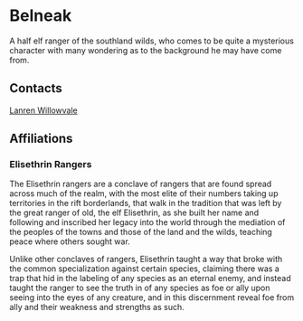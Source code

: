 # Belneak

A half elf ranger of the southland wilds, who comes to be quite a mysterious character with many wondering as to the background he may have come from.

## Contacts

[Lanren Willowvale](./contacts/lanren-willowvale.md)

## Affiliations

### Elisethrin Rangers

The Elisethrin rangers are a conclave of rangers that are found spread across much of the realm, with the most elite of their numbers taking up territories in the rift borderlands, that walk in the tradition that was left by the great ranger of old, the elf Elisethrin, as she built her name and following and inscribed her legacy into the world through the mediation of the peoples of the towns and those of the land and the wilds, teaching peace where others sought war.

Unlike other conclaves of rangers, Elisethrin taught a way that broke with the common specialization against certain species, claiming there was a trap that hid in the labeling of any species as an eternal enemy, and instead taught the ranger to see the truth in of any species as foe or ally upon seeing into the eyes of any creature, and in this discernment reveal foe from ally and their weakness and strengths as such.
